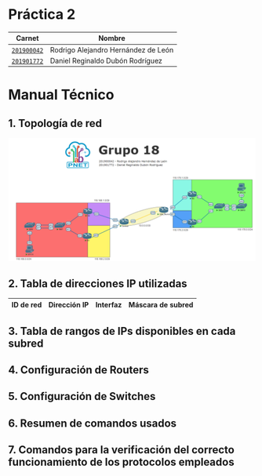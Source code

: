 # Práctica 2

| Carnet | Nombre|
| ------ | ----- |
| [`201900042`](https://github.com/rodrialeh01) | Rodrigo Alejandro Hernández de León |
| [`201901772`](https://github.com/DanielDubonDR) | Daniel Reginaldo Dubón Rodríguez |

# Manual Técnico

## 1. Topología de red

<div align="center"><img src="./images/topologia.png" width="800"/></div>

## 2. Tabla de direcciones IP utilizadas

| ID de red | Dirección IP | Interfaz | Máscara de subred |
| --------- | ------------ | -------- | ----------------- |


## 3. Tabla de rangos de IPs disponibles en cada subred

## 4. Configuración de Routers

## 5. Configuración de Switches

## 6. Resumen de comandos usados

## 7. Comandos para la verificación del correcto funcionamiento de los protocolos empleados